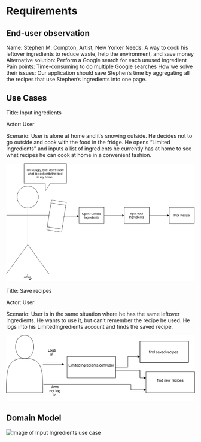# Requirements

## End-user observation

Name: Stephen M. Compton, Artist, New Yorker
Needs: A way to cook his leftover ingredients to reduce waste, help the environment, and save money
Alternative solution: Perform a Google search for each unused ingredient
Pain points: Time-consuming to do multiple Google searches
How we solve their issues: Our application should save Stephen’s time by aggregating all the recipes that use Stephen’s ingredients into one page. 

## Use Cases

<p>Title: Input ingredients </p>
<p>Actor: User </p>
<p>Scenario: User is alone at home and it’s snowing outside. He decides not to go outside and cook with the food in the fridge. He opens “Limited Ingredients” and inputs a list of ingredients he currently has at home to see what recipes he can cook at home in a convenient fashion.</p>
 
![Image of Input Ingredients use case](https://github.com/nyu-software-engineering/limited-ingredients/blob/master/use-case.png)

<p>Title: Save recipes </p>
<p>Actor: User</p>
<p>Scenario: User is in the same situation where he has the same leftover ingredients. He wants to use it, but can’t remember the recipe he used. He logs into his LimitedIngredients account and finds the saved recipe.</p>

![Image of Input Ingredients use case](https://github.com/nyu-software-engineering/limited-ingredients/blob/master/UseCase2.png)

## Domain Model

![Image of Input Ingredients use case](https://github.com/nyu-software-engineering/limited-ingredients/blob/master/domain%20(1).png)



